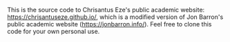 This is the source code to Chrisantus Eze's public academic website: https://chrisantuseze.github.io/, which is a modified version of Jon Barron's public academic website (https://jonbarron.info/). Feel free to clone this code for your own personal use.